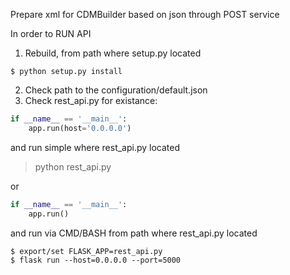 Prepare xml for CDMBuilder based on json  through POST service

In order to RUN API

1. Rebuild, from path where setup.py located
```
$ python setup.py install
```
2. Check path to the configuration/default.json
3. Check rest_api.py for existance:
```python
if __name__ == '__main__':
    app.run(host='0.0.0.0')
```
and run simple where rest_api.py located
> python rest_api.py

or
```python
if __name__ == '__main__':
    app.run()
```
and run via CMD/BASH from path where rest_api.py located
```
$ export/set FLASK_APP=rest_api.py
$ flask run --host=0.0.0.0 --port=5000
```
	
